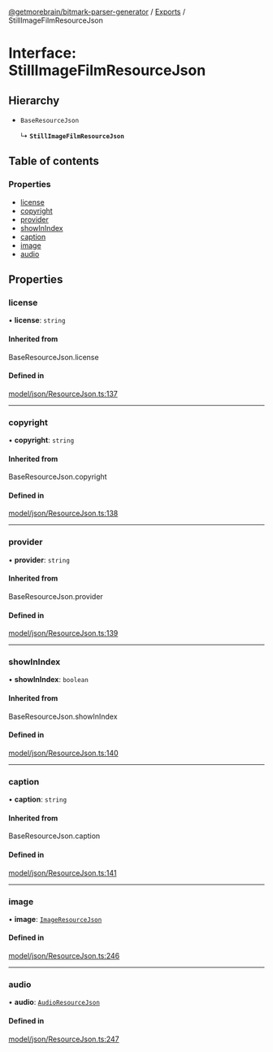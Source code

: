 [@getmorebrain/bitmark-parser-generator](../API.md) / [Exports](../modules.md) / StillImageFilmResourceJson

# Interface: StillImageFilmResourceJson

## Hierarchy

- `BaseResourceJson`

  ↳ **`StillImageFilmResourceJson`**

## Table of contents

### Properties

- [license](StillImageFilmResourceJson.md#license)
- [copyright](StillImageFilmResourceJson.md#copyright)
- [provider](StillImageFilmResourceJson.md#provider)
- [showInIndex](StillImageFilmResourceJson.md#showInIndex)
- [caption](StillImageFilmResourceJson.md#caption)
- [image](StillImageFilmResourceJson.md#image)
- [audio](StillImageFilmResourceJson.md#audio)

## Properties

### license

• **license**: `string`

#### Inherited from

BaseResourceJson.license

#### Defined in

[model/json/ResourceJson.ts:137](https://github.com/getMoreBrain/bitmark-parser-generator/blob/9ddf9e2/src/model/json/ResourceJson.ts#L137)

___

### copyright

• **copyright**: `string`

#### Inherited from

BaseResourceJson.copyright

#### Defined in

[model/json/ResourceJson.ts:138](https://github.com/getMoreBrain/bitmark-parser-generator/blob/9ddf9e2/src/model/json/ResourceJson.ts#L138)

___

### provider

• **provider**: `string`

#### Inherited from

BaseResourceJson.provider

#### Defined in

[model/json/ResourceJson.ts:139](https://github.com/getMoreBrain/bitmark-parser-generator/blob/9ddf9e2/src/model/json/ResourceJson.ts#L139)

___

### showInIndex

• **showInIndex**: `boolean`

#### Inherited from

BaseResourceJson.showInIndex

#### Defined in

[model/json/ResourceJson.ts:140](https://github.com/getMoreBrain/bitmark-parser-generator/blob/9ddf9e2/src/model/json/ResourceJson.ts#L140)

___

### caption

• **caption**: `string`

#### Inherited from

BaseResourceJson.caption

#### Defined in

[model/json/ResourceJson.ts:141](https://github.com/getMoreBrain/bitmark-parser-generator/blob/9ddf9e2/src/model/json/ResourceJson.ts#L141)

___

### image

• **image**: [`ImageResourceJson`](ImageResourceJson.md)

#### Defined in

[model/json/ResourceJson.ts:246](https://github.com/getMoreBrain/bitmark-parser-generator/blob/9ddf9e2/src/model/json/ResourceJson.ts#L246)

___

### audio

• **audio**: [`AudioResourceJson`](AudioResourceJson.md)

#### Defined in

[model/json/ResourceJson.ts:247](https://github.com/getMoreBrain/bitmark-parser-generator/blob/9ddf9e2/src/model/json/ResourceJson.ts#L247)

